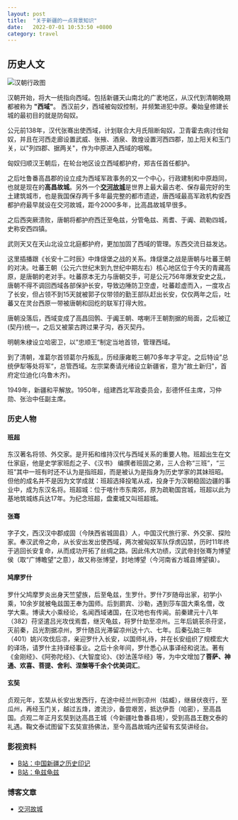 ```yaml
---
layout: post
title:  "关于新疆的一点背景知识"
date:   2022-07-01 10:53:50 +0800
category: travel
---
```


## 历史人文

![汉朝行政图](../img/20220701-han_dynasty.png)

汉朝开始，将大一统指向西域。包括新疆天山南北的广袤地区，从汉代到清朝晚期都被称为 **"西域"**。 西汉前夕，西域被匈奴控制，并频繁进犯中原。秦始皇修建长城的最初目的就是防匈奴。

公元前138年，汉代张骞出使西域，计划联合大月氏阻断匈奴，卫青霍去病讨伐匈奴，并且在河西走廊设置武威、张掖、酒泉、敦煌设置河西四郡，加上阳关和玉门关，以"列四郡、据两关"，作为中原进入西域的咽喉。 

匈奴归顺汉王朝后，在轮台地区设立西域都护府，郑吉任首任都护。

之后吐鲁番高昌郡的设立成为西域军政事务的又一个中心，行政建制和中原趋同，也就是现在的**高昌故城**。另外一个[**交河故城**](https://www.sohu.com/a/14101759_116154)是世界上最大最古老、保存最完好的生土建筑城市，也是我国保存两千多年最完整的都市遗迹，唐西域最高军政机构安西都护府最早就设在交河故城，距今2000多年，比高昌故城早很多。

之后西突厥溃败，唐朝将都护府西迁至龟兹，分管龟兹、焉耆、于阗、疏勒四城，史称安西四镇。

武则天又在天山北设立北庭都护府，更加加固了西域的管理。东西交流日益发达。

这里插播跟《长安十二时辰》中烽燧堡之战的关系。烽燧堡之战是唐朝与吐蕃王朝的对决。吐蕃王朝（公元六世纪末到九世纪中期左右）核心地区位于今天的青藏高原，是唐朝的老对手。吐蕃原本无力与唐朝交手，可是公元756年爆发安史之乱，唐朝不得不调回西域各部保护长安，导致边陲防卫空虚，吐蕃趁虚而入，一度攻占了长安，但占领不到15天就被郭子仪带领的勤王部队赶出长安，仅仅两年之后，吐蕃又在灵台西原一带被唐朝和回纥的联军打得大败。

唐朝没落后，西域变成了高昌回鹘、于阗王朝、喀喇汗王朝割据的局面，之后被辽(契丹)统一。之后又被蒙古跨过果子沟，吞灭契丹。

明朝朱棣设立哈密卫，以”忠顺王“制定当地首领，管理西域。

到了清朝，准葛尔首领葛尔丹叛乱，历经康雍乾三朝70多年才平定。之后特设”总统伊犁等处将军“，总管西域。左宗棠奏请光绪设立新疆省，意为"故土新归"，首府定位迪化(乌鲁木齐)。

1949年，新疆和平解放。1950年，组建西北军政委员会，彭德怀任主席，习仲勋、张治中任副主席。

### 历史人物

#### 班超

东汉著名将领、外交家。是开拓和维持汉代与西域关系的重要人物。班超出生在文仕家庭，他是史学家班彪之子、《汉书》 编撰者班固之弟，三人合称“三班”，“三班”其中一班有时还不认为是指班超，而是被认为是指身为历史学家的其妹班昭。但他的成名并不是因为文学成就：班超选择投笔从戎，投身于为汉朝稳固边疆的事业中，成为东汉名将。班超城：位于喀什市东南郊，原为疏勒国宫城，班超以此为基地筑城练兵达17年。为纪念班超，盘橐城又叫班超城。

#### 张骞

字子文，西汉汉中郡成固（今陕西省城固县）人，中国汉代旅行家、外交家、探险家。奉汉武帝之命，从长安出发出使西域，两次被匈奴军队俘虏囚禁，历时11年终于逃回长安复命，从而成功开拓了丝绸之路。因此伟大功绩，汉武帝封张骞为博望侯（取“广博瞻望”之意），故又称张博望，封地博望（今河南省方城县博望镇）。

#### 鸠摩罗什

罗什父鸠摩罗炎出身天竺望族，后至龟兹，生罗什。罗什7岁随母出家，初学小乘，10余岁就被龟兹国王奉为国师。后到罽宾、沙勒，遇到莎车国大乘名僧，改学大乘。博读大小乘经论，名闻西域诸国，在汉地也有传闻。前秦建元十八年（382）苻坚遣吕光攻伐焉耆，继灭龟兹，将罗什劫至凉州。三年后姚苌杀苻坚，灭前秦，吕光割据凉州，罗什随吕光滞留凉州达十六、七年。后秦弘始三年（401）姚兴攻伐后凉，亲迎罗什入长安，以国师礼待，并在长安组织了规模宏大的译场，请罗什主持译经事业。之后十余年间，罗什悉心从事译经和说法。著有《金刚经》、《阿弥陀经》、《大智度论》、《妙法莲华经》等，为中文增加了**菩萨、神通、欢喜、菩提、舍利、涅槃等千余个优美词汇**。

#### 玄奘

贞观元年，玄奘从长安出发西行，在途中经兰州到凉州（姑臧），继昼伏夜行，至瓜州，再经玉门关，越过五烽，渡流沙，备尝艰苦，抵达伊吾（哈密），至高昌国。贞观二年正月玄奘到达高昌王城（今新疆吐鲁番县境），受到高昌王麴文泰的礼遇。鞠文泰试图留下玄奘宣扬佛法，至今高昌故城内还留有玄奘讲经台。

### 影视资料

- [B站：中国新疆之历史印记](https://www.bilibili.com/video/BV1DT4y1P7eV)
- [B站：龟兹龟兹](https://www.bilibili.com/video/BV18x411y7K3)

### 博客文章

- [交河故城](http://www.chinesearchaeology.net/cn/kaoguyuandi/kaogusuibi/2014/0723/46932.html)